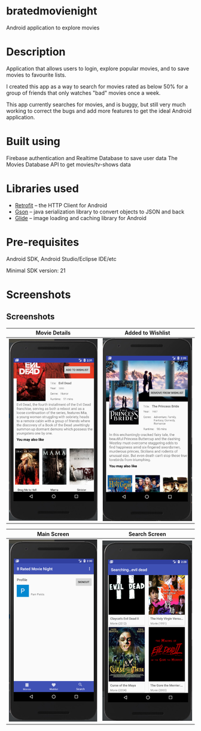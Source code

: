 # bratedmovienight

Android application to explore movies 

# Description

Application that allows users to login, explore popular movies, and to save movies to favourite lists.

I created this app as a way to search for movies rated as below 50% for a group of friends that only watches "bad" movies once a week.

This app currently searches for movies, and is buggy, but still very much working to correct the bugs and add more features to get the ideal Android application.

# Built using
Firebase authentication and Realtime Database to save user data
The Movies Database API to get movies/tv-shows data

# Libraries used
* [Retrofit](http://square.github.io/retrofit/) – the HTTP Client for Android
* [Gson](https://github.com/google/gson) – java serialization library to convert objects to JSON and back
* [Glide](https://github.com/bumptech/glide) – image loading and caching library for Android

# Pre-requisites
Android SDK, Android Studio/Eclipse IDE/etc

Minimal SDK version: 21

# Screenshots

## Screenshots

Movie Details           |  Added to Wishlist
:-------------------------:|:-------------------------:
 ![Movie Details](Screenshots/MovieDetailScreen.png)| ![Added to Wishlist](Screenshots/AddedtoWishlistScreen.png)

Main Screen         |  Search Screen
:-------------------------:|:-------------------------:
![Main Screen](Screenshots/MainScreen.png)| ![Search Screen](Screenshots/SearchScreen.png)
